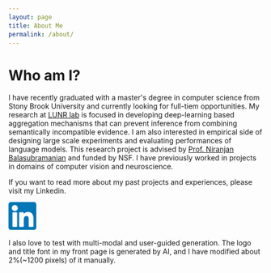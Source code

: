 ```yaml
---
layout: page
title: About Me
permalink: /about/
---
```


# Who am I? 

I have recently graduated with a master's degree in computer science from Stony Brook University and currently looking for full-tiem opportunities. My research at [LUNR lab](https://lunr.cs.stonybrook.edu/) is focused in developing deep-learning based aggregation mechanisms that can prevent inference from combining semantically incompatible evidence. I am also interested in empirical side of designing large scale experiments and evaluating performances of language models.  This research project is advised by [Prof. Niranjan Balasubramanian](https://www3.cs.stonybrook.edu/~niranjan/) and funded by NSF. I have previously worked in projects in domains of computer vision and neuroscience. 

If you want to read more about my past projects and experiences, please visit my Linkedin.

[<img src="images/linkedin.png" width="55"/>](https://www.linkedin.com/in/kriskwpan/) 

I also love to test with multi-modal and user-guided generation. The logo and title font in my front page is generated by AI, and I have modified about 2%(~1200 pixels) of it manually.

